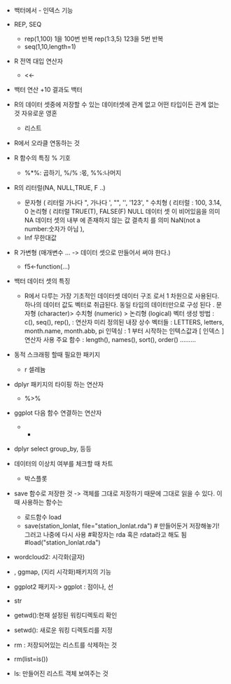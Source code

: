 - 백터에서 - 인덱스 기능
- REP, SEQ
  - rep(1,100) 1을 100번 반복
    rep(1:3,5) 123을 5번 반복
  - seq(1,10,length=1)
- R 전역 대입 연산자
  - <<-
- 백터 연산 +10 결과도 백터
- R의 데이터 셋중에 저장할 수 있는 데이터셋에 관계 없고 어떤 타입이든 관계 없는 것 자유로운 영혼
  - 리스트
- R에서 오라클 연동하는 것
- R 함수의 특징 % 기호
  - %*%: 곱하기, %/% :몫, %%:나머지
- R의 리터럴(NA, NULL,TRUE, F ..)
  - 문자형
    ( 리터럴 가나다 ", 가나다 ', "", '', '123', "
    수치형
    ( 리터럴 : 100, 3.14, 0
    논리형
    ( 리터럴 TRUE(T), FALSE(F)
    NULL
    데이터 셋 이 비어있음을 의미
    NA 데이터 셋의 내부 에 존재하지 않는 값 결측치 를 의미
    NaN(not a number:숫자가 아님 ),
  - Inf 무한대값

- R 가변형 (매개변수 ... -> 데이터 셋으로 만들어서 써야 한다.)
  - f5<-function(...)

- 백터 데이터 셋의 특징
  - R에서 다루는 가장 기초적인 데이터셋 데이터 구조 로서 1 차원으로 사용된다. 하나의 데이터 값도 벡터로 취급된다.
    동일 타입의 데이터만으로 구성 된다 . 문자형 (character)> 수치형 (numeric) > 논리형 (logical)
    벡터 생성 방법 : c(), seq(), rep(), : 연산자
    미리 정의된 내장 상수 벡터들 : LETTERS, letters, month.name, month.abb, pi
    인덱싱
    : 1 부터 시작하는 인텍스값과 [ 인덱스 ] 연산자 사용
    주요
    함수 : length(), names(), sort(), order() ………
- 동적 스크래핑 할때 필요한 패키지 
  - r 셀레늄
- dplyr 패키지의 타이핑 하는 연산자 
  - %>%
- ggplot 다음 함수 연결하는 연산자 
  - +
- dplyr  select group_by, 등등
- 데이터의 이상치 여부를 체크할 때 차트
  - 박스플롯
- save 함수로 저장한 것 -> 객체를 그대로 저장하기 때문에 그대로 읽을 수 있다. 이때 사용하는 함수는 
  - 로드함수 load
  - save(station_lonlat, file="station_lonlat.rda") # 만들어둔거 저장해놓기! 그러고 나중에 다시 사용
    #확장자는 rda 혹은 rdata라고 해도 됨
    #load("station_lonlat.rda")
- wordcloud2: 시각화(글자)
- , ggmap, (지리 시각화)패키지의 기능
- ggplot2 패키지-> ggplot : 점이나, 선 
- str
-  getwd():현재 설정된 워킹디렉토리 확인
- setwd(): 새로운 워킹 디렉토리를 지정
-  rm : 저장되어있는 리스트를 삭제하는 것 
  - rm(list=is())
- ls: 만들어진 리스트 객체 보여주는 것

